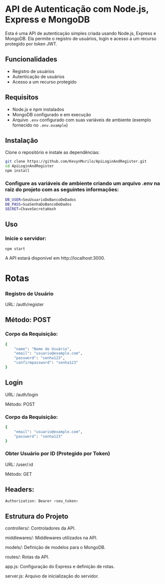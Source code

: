 # API de Autenticação com Node.js, Express e MongoDB

Esta é uma API de autenticação simples criada usando Node.js, Express e MongoDB. Ela permite o registro de usuários, login e acesso a um recurso protegido por token JWT.

## Funcionalidades

- Registro de usuários
- Autenticação de usuários
- Acesso a um recurso protegido

## Requisitos

- Node.js e npm instalados
- MongoDB configurado e em execução
- Arquivo `.env` configurado com suas variáveis de ambiente (exemplo fornecido no `.env.example`)

## Instalação

Clone o repositório e instale as dependências:

```bash
git clone https://github.com/KevynMurilo/ApiLoginAndRegister.git
cd ApiLoginAndRegister
npm install
```

### Configure as variáveis de ambiente criando um arquivo .env na raiz do projeto com as seguintes informações:
```bash
DB_USER=SeuUsuarioDoBancoDeDados
DB_PASS=SuaSenhaDoBancoDeDados
SECRET=ChaveSecretaHash
```

## Uso
### Inicie o servidor:

```bash
npm start
```
A API estará disponível em http://localhost:3000.

# Rotas
### Registro de Usuário
URL: /auth/register

## Método: POST

### Corpo da Requisição:
```bash
{
    "name": "Nome do Usuário",
    "email": "usuario@example.com",
    "password": "senha123",
    "confirmpassword": "senha123"
}
```
## Login
URL: /auth/login

Método: POST

### Corpo da Requisição:
```bash
{
    "email": "usuario@example.com",
    "password": "senha123"
}
```
### Obter Usuário por ID (Protegido por Token)
URL: /user/:id

Método: GET

## Headers:
```bash
Authorization: Bearer <seu_token>
```
## Estrutura do Projeto
controllers/: Controladores da API.

middlewares/: Middlewares utilizados na API.

models/: Definição de modelos para o MongoDB.

routes/: Rotas da API.

app.js: Configuração do Express e definição de rotas.

server.js: Arquivo de inicialização do servidor.
